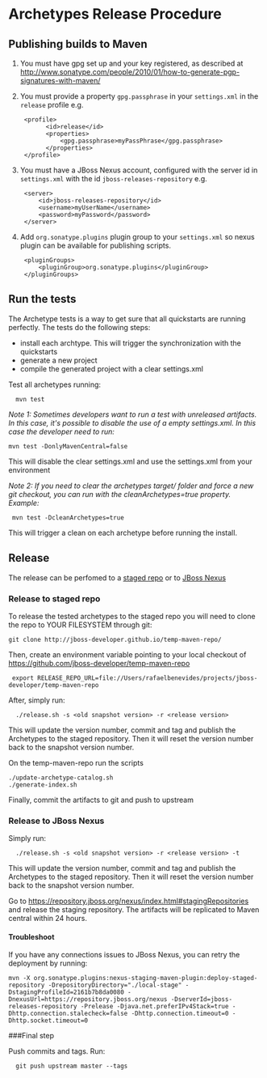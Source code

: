 # Archetypes Release Procedure


## Publishing builds to Maven

  1. You must have gpg set up and your key registered, as described at <http://www.sonatype.com/people/2010/01/how-to-generate-pgp-signatures-with-maven/>
  2. You must provide a property `gpg.passphrase` in your `settings.xml` in the `release` profile e.g.

          <profile>
                <id>release</id>
                <properties>
                    <gpg.passphrase>myPassPhrase</gpg.passphrase>
                </properties>
          </profile>
  3. You must have a JBoss Nexus account, configured with the server id in `settings.xml` with the id `jboss-releases-repository` e.g.

          <server>
              <id>jboss-releases-repository</id>
              <username>myUserName</username>
              <password>myPassword</password>
          </server>

  4. Add `org.sonatype.plugins` plugin group to your `settings.xml` so nexus plugin can be available for publishing scripts.

          <pluginGroups>
              <pluginGroup>org.sonatype.plugins</pluginGroup>
          </pluginGroups>

## Run the tests


The Archetype tests is a way to get sure that all quickstarts are running perfectly. The tests do the following steps:

- install each archtype. This will trigger the synchronization with the quickstarts
- generate a new project
- compile the generated project with a clear settings.xml

Test all archetypes running:

      mvn test

_Note 1: Sometimes developers want to run a test with unreleased artifacts. In this case, it's possible to disable the use of a empty settings.xml. In this case the developer need to run:_

    mvn test -DonlyMavenCentral=false

 This will disable the clear settings.xml and use the settings.xml from your environment

_Note 2: If you need to clear the archetypes target/ folder and force a new git checkout, you can run with the cleanArchetypes=true property. Example:_

     mvn test -DcleanArchetypes=true

This will trigger a clean on each archetype before running the install.


## Release


The release can be perfomed to a [staged repo](http://jboss-developer.github.io/temp-maven-repo/) or to [JBoss Nexus](https://repository.jboss.org/nexus/)

### Release to staged repo

To release the tested archetypes to the staged repo you will need to clone the repo to YOUR FILESYSTEM through git:

    git clone http://jboss-developer.github.io/temp-maven-repo/

Then, create an environment variable pointing to your local checkout of https://github.com/jboss-developer/temp-maven-repo

     export RELEASE_REPO_URL=file://Users/rafaelbenevides/projects/jboss-developer/temp-maven-repo

After, simply run:  

      ./release.sh -s <old snapshot version> -r <release version>

  This will  update the version number, commit and tag and publish the Archetypes to the staged repository. Then it will reset the version number back to the snapshot version number. 
  
On the temp-maven-repo run the scripts
  
    ./update-archetype-catalog.sh 
    ./generate-index.sh

Finally, commit the artifacts to git and push to upstream

### Release to JBoss Nexus

Simply run:

      ./release.sh -s <old snapshot version> -r <release version> -t

  This will  update the version number, commit and tag and publish the Archetypes to the staged repository. Then it will reset the version number back to the snapshot version number. 

  Go to <https://repository.jboss.org/nexus/index.html#stagingRepositories> and release the staging repository. The artifacts will be replicated to Maven central within 24 hours.

#### Troubleshoot

If you have any connections issues to JBoss Nexus, you can retry the deployment by running:

    mvn -X org.sonatype.plugins:nexus-staging-maven-plugin:deploy-staged-repository -DrepositoryDirectory="./local-stage" -DstagingProfileId=2161b7b8da0080 -DnexusUrl=https://repository.jboss.org/nexus -DserverId=jboss-releases-repository -Prelease -Djava.net.preferIPv4Stack=true -Dhttp.connection.stalecheck=false -Dhttp.connection.timeout=0 -Dhttp.socket.timeout=0

###Final step

  Push commits and tags. Run:

      git push upstream master --tags

